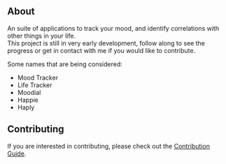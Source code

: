 ## About

An suite of applications to track your mood, and identify correlations with other things in your life.  
This project is still in very early development, follow along to see the progress or get in contact with me if you would like to contribute.  

Some names that are being considered:

- Mood Tracker
- Life Tracker
- Moodial
- Happie
- Haply

## Contributing

If you are interested in contributing, please check out the [Contribution Guide](https://github.com/chase-manning/Mood-Tracker/blob/master/.github/CONTRIBUTING.md).
